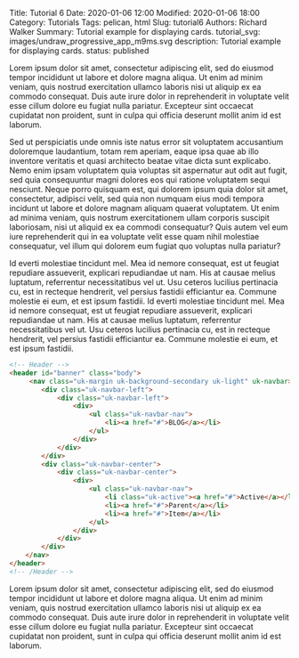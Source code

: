 Title: Tutorial 6
Date: 2020-01-06 12:00
Modified: 2020-01-06 18:00
Category: Tutorials
Tags: pelican, html
Slug: tutorial6
Authors: Richard Walker
Summary: Tutorial example for displaying cards.
tutorial_svg: images/undraw_progressive_app_m9ms.svg
description: Tutorial example for displaying cards.
status: published

Lorem ipsum dolor sit amet, consectetur adipiscing elit, sed do eiusmod tempor incididunt ut labore et dolore magna aliqua. Ut enim ad minim veniam, quis nostrud exercitation ullamco laboris nisi ut aliquip ex ea commodo consequat. Duis aute irure dolor in reprehenderit in voluptate velit esse cillum dolore eu fugiat nulla pariatur. Excepteur sint occaecat cupidatat non proident, sunt in culpa qui officia deserunt mollit anim id est laborum.

Sed ut perspiciatis unde omnis iste natus error sit voluptatem accusantium doloremque laudantium, totam rem aperiam, eaque ipsa quae ab illo inventore veritatis et quasi architecto beatae vitae dicta sunt explicabo. Nemo enim ipsam voluptatem quia voluptas sit aspernatur aut odit aut fugit, sed quia consequuntur magni dolores eos qui ratione voluptatem sequi nesciunt. Neque porro quisquam est, qui dolorem ipsum quia dolor sit amet, consectetur, adipisci velit, sed quia non numquam eius modi tempora incidunt ut labore et dolore magnam aliquam quaerat voluptatem. Ut enim ad minima veniam, quis nostrum exercitationem ullam corporis suscipit laboriosam, nisi ut aliquid ex ea commodi consequatur? Quis autem vel eum iure reprehenderit qui in ea voluptate velit esse quam nihil molestiae consequatur, vel illum qui dolorem eum fugiat quo voluptas nulla pariatur?

Id everti molestiae tincidunt mel. Mea id nemore consequat, est ut feugiat repudiare assueverit, explicari repudiandae ut nam. His at causae melius luptatum, referrentur necessitatibus vel ut. Usu ceteros lucilius pertinacia cu, est in recteque hendrerit, vel persius fastidii efficiantur ea. Commune molestie ei eum, et est ipsum fastidii. Id everti molestiae tincidunt mel. Mea id nemore consequat, est ut feugiat repudiare assueverit, explicari repudiandae ut nam. His at causae melius luptatum, referrentur necessitatibus vel ut. Usu ceteros lucilius pertinacia cu, est in recteque hendrerit, vel persius fastidii efficiantur ea. Commune molestie ei eum, et est ipsum fastidii.

```html
<!-- Header -->
<header id="banner" class="body">
     <nav class="uk-margin uk-background-secondary uk-light" uk-navbar>history 
        <div class="uk-navbar-left">
            <div class="uk-navbar-left">
                <div>
                    <ul class="uk-navbar-nav">
                        <li><a href="#">BLOG</a></li>
                    </ul>
                </div>
            </div>
        </div>
        <div class="uk-navbar-center">
            <div class="uk-navbar-center">
                <div>
                    <ul class="uk-navbar-nav">
                        <li class="uk-active"><a href="#">Active</a></li>
                        <li><a href="#">Parent</a></li>
                        <li><a href="#">Item</a></li>
                    </ul>
                </div>
            </div>
        </div>
    </nav>
</header>
<!-- /Header -->
```

Lorem ipsum dolor sit amet, consectetur adipiscing elit, sed do eiusmod tempor incididunt ut labore et dolore magna aliqua. Ut enim ad minim veniam, quis nostrud exercitation ullamco laboris nisi ut aliquip ex ea commodo consequat. Duis aute irure dolor in reprehenderit in voluptate velit esse cillum dolore eu fugiat nulla pariatur. Excepteur sint occaecat cupidatat non proident, sunt in culpa qui officia deserunt mollit anim id est laborum.